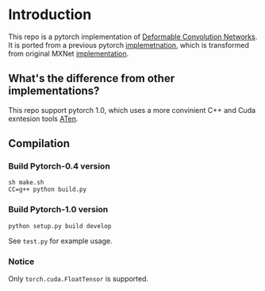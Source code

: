 # Introduction

This repo is a pytorch implementation of [Deformable Convolution Networks](https://arxiv.org/abs/1703.06211). It is ported from a previous pytorch [implemetnation](https://github.com/1zb/deformable-convolution-pytorch), which is transformed from original MXNet [implementation](https://github.com/msracver/Deformable-ConvNets).

## What's the difference from other implementations?

This repo support pytorch 1.0, which uses a more convinient C++ and Cuda exntesion tools [ATen](https://github.com/zdevito/ATen). 

## Compilation

### Build Pytorch-0.4 version

```
sh make.sh
CC=g++ python build.py
```

### Build Pytorch-1.0 version

```
python setup.py build develop
```

See `test.py` for example usage.

### Notice
Only `torch.cuda.FloatTensor` is supported.


